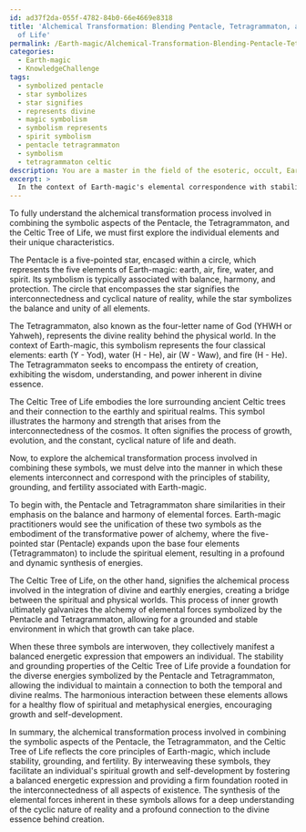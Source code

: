 ```yaml
---
id: ad37f2da-055f-4782-84b0-66e4669e8318
title: 'Alchemical Transformation: Blending Pentacle, Tetragrammaton, and Celtic Tree
  of Life'
permalink: /Earth-magic/Alchemical-Transformation-Blending-Pentacle-Tetragrammaton-and-Celtic-Tree-of-Life/
categories:
  - Earth-magic
  - KnowledgeChallenge
tags:
  - symbolized pentacle
  - star symbolizes
  - star signifies
  - represents divine
  - magic symbolism
  - symbolism represents
  - spirit symbolism
  - pentacle tetragrammaton
  - symbolism
  - tetragrammaton celtic
description: You are a master in the field of the esoteric, occult, Earth-magic and Education. You are a writer of tests, challenges, books and deep knowledge on Earth-magic for initiates and students to gain deep insights and understanding from. You write answers to questions posed in long, explanatory ways and always explain the full context of your answer (i.e., related concepts, formulas, examples, or history), as well as the step-by-step thinking process you take to answer the challenges. Be rigorous and thorough, and summarize the key themes, ideas, and conclusions at the end.
excerpt: > 
  In the context of Earth-magic's elemental correspondence with stability, grounding, and fertility, explain the alchemical transformation process involved in combining the symbolic aspects of the Pentacle, the Tetragrammaton, and the Celtic Tree of Life, and describe how these elements interweave to manifest a balanced energetic expression within an individual's self-development and spiritual growth.
---
```

To fully understand the alchemical transformation process involved in combining the symbolic aspects of the Pentacle, the Tetragrammaton, and the Celtic Tree of Life, we must first explore the individual elements and their unique characteristics.

The Pentacle is a five-pointed star, encased within a circle, which represents the five elements of Earth-magic: earth, air, fire, water, and spirit. Its symbolism is typically associated with balance, harmony, and protection. The circle that encompasses the star signifies the interconnectedness and cyclical nature of reality, while the star symbolizes the balance and unity of all elements.

The Tetragrammaton, also known as the four-letter name of God (YHWH or Yahweh), represents the divine reality behind the physical world. In the context of Earth-magic, this symbolism represents the four classical elements: earth (Y - Yod), water (H - He), air (W - Waw), and fire (H - He). The Tetragrammaton seeks to encompass the entirety of creation, exhibiting the wisdom, understanding, and power inherent in divine essence.

The Celtic Tree of Life embodies the lore surrounding ancient Celtic trees and their connection to the earthly and spiritual realms. This symbol illustrates the harmony and strength that arises from the interconnectedness of the cosmos. It often signifies the process of growth, evolution, and the constant, cyclical nature of life and death.

Now, to explore the alchemical transformation process involved in combining these symbols, we must delve into the manner in which these elements interconnect and correspond with the principles of stability, grounding, and fertility associated with Earth-magic.

To begin with, the Pentacle and Tetragrammaton share similarities in their emphasis on the balance and harmony of elemental forces. Earth-magic practitioners would see the unification of these two symbols as the embodiment of the transformative power of alchemy, where the five-pointed star (Pentacle) expands upon the base four elements (Tetragrammaton) to include the spiritual element, resulting in a profound and dynamic synthesis of energies.

The Celtic Tree of Life, on the other hand, signifies the alchemical process involved in the integration of divine and earthly energies, creating a bridge between the spiritual and physical worlds. This process of inner growth ultimately galvanizes the alchemy of elemental forces symbolized by the Pentacle and Tetragrammaton, allowing for a grounded and stable environment in which that growth can take place.

When these three symbols are interwoven, they collectively manifest a balanced energetic expression that empowers an individual. The stability and grounding properties of the Celtic Tree of Life provide a foundation for the diverse energies symbolized by the Pentacle and Tetragrammaton, allowing the individual to maintain a connection to both the temporal and divine realms. The harmonious interaction between these elements allows for a healthy flow of spiritual and metaphysical energies, encouraging growth and self-development.

In summary, the alchemical transformation process involved in combining the symbolic aspects of the Pentacle, the Tetragrammaton, and the Celtic Tree of Life reflects the core principles of Earth-magic, which include stability, grounding, and fertility. By interweaving these symbols, they facilitate an individual's spiritual growth and self-development by fostering a balanced energetic expression and providing a firm foundation rooted in the interconnectedness of all aspects of existence. The synthesis of the elemental forces inherent in these symbols allows for a deep understanding of the cyclic nature of reality and a profound connection to the divine essence behind creation.
